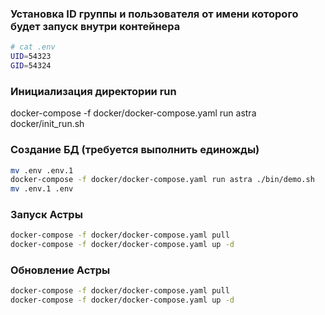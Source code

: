 
### Установка ID группы и пользователя от имени которого будет запуск внутри контейнера
``` bash
# cat .env
UID=54323
GID=54324
```

### Инициализация директории run
docker-compose -f docker/docker-compose.yaml run astra docker/init_run.sh

### Создание БД (требуется выполнить единожды)

``` bash
mv .env .env.1
docker-compose -f docker/docker-compose.yaml run astra ./bin/demo.sh
mv .env.1 .env
```

### Запуск Астры
``` bash
docker-compose -f docker/docker-compose.yaml pull
docker-compose -f docker/docker-compose.yaml up -d
 ```

### Обновление Астры
``` bash
docker-compose -f docker/docker-compose.yaml pull
docker-compose -f docker/docker-compose.yaml up -d
 ```
